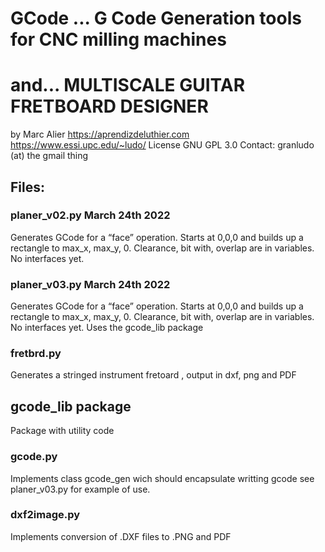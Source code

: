 #  GCode ... G Code Generation tools for CNC milling machines
#  and... MULTISCALE GUITAR FRETBOARD DESIGNER 
by Marc Alier https://aprendizdeluthier.com https://www.essi.upc.edu/~ludo/
License GNU GPL 3.0
Contact: granludo (at) the gmail thing

## Files:
### planer_v02.py March 24th 2022
Generates GCode for a “face” operation. Starts at 0,0,0 and builds up a rectangle to max_x, max_y, 0. Clearance, bit with, overlap are in variables. No interfaces yet.

### planer_v03.py March 24th 2022
Generates GCode for a “face” operation. Starts at 0,0,0 and builds up a rectangle to max_x, max_y, 0. Clearance, bit with, overlap are in variables. No interfaces yet.
Uses the gcode_lib package

### fretbrd.py

Generates a stringed instrument fretoard , output in dxf, png and PDF

[sample]:(https://github.com/granludo/gcode/blob/main/output/png/fretboard_cameron.png?raw=true)


## gcode_lib package
Package with utility code
### gcode.py
Implements class gcode_gen wich should encapsulate writting gcode see planer_v03.py for example of use.

### dxf2image.py

Implements conversion of .DXF files to .PNG and PDF 
